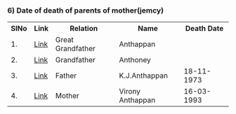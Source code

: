 


### 6) Date of death of parents of mother(jemcy)
<table>
<tr><th>SlNo</th><th>Link</th><th>Relation</th><th>Name</th><th>Death Date</th></tr>
  <tr><td>1.</td><td><a href="">Link</a></td><td>Great Grandfather</td><td>Anthappan</td><td></td></tr>
  <tr><td>2.</td><td><a href="">Link</a></td><td>Grandfather</td><td>Anthoney</td><td></td></tr> 
  <tr><td>3.</td><td><a href="">Link</a></td><td>Father</td><td>K.J.Anthappan</td><td>18-11-1973</td></tr>
  <tr><td>4.</td><td><a href="">Link</a></td><td>Mother</td><td>Virony Anthappan</td><td>16-03-1993</td></tr>
</table>
